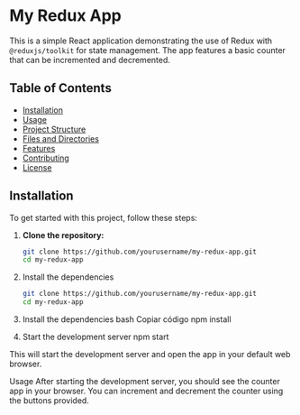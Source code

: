 # My Redux App

This is a simple React application demonstrating the use of Redux with `@reduxjs/toolkit` for state management. The app features a basic counter that can be incremented and decremented.

## Table of Contents

- [Installation](#installation)
- [Usage](#usage)
- [Project Structure](#project-structure)
- [Files and Directories](#files-and-directories)
- [Features](#features)
- [Contributing](#contributing)
- [License](#license)

## Installation

To get started with this project, follow these steps:

1. **Clone the repository:**

   ```bash
   git clone https://github.com/yourusername/my-redux-app.git
   cd my-redux-app

2. Install the dependencies
   ```bash
   git clone https://github.com/yourusername/my-redux-app.git
   cd my-redux-app
2. Install the dependencies
bash
Copiar código
npm install
3. Start the development server
npm start

This will start the development server and open the app in your default web browser.

Usage
After starting the development server, you should see the counter app in your browser. You can increment and decrement the counter using the buttons provided.
